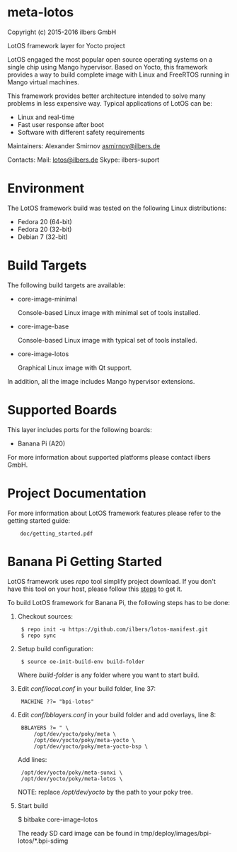 meta-lotos
==========

Copyright (c) 2015-2016 ilbers GmbH

LotOS framework layer for Yocto project

LotOS engaged the most popular open source operating systems on a single chip using
Mango hypervisor. Based on Yocto, this framework provides a way to build complete
image with Linux and FreeRTOS running in Mango virtual machines.

This framework provides better architecture intended to solve many problems in less
expensive way. Typical applications of LotOS can be:
 * Linux and real-time
 * Fast user response after boot
 * Software with different safety requirements

Maintainers:
    Alexander Smirnov <asmirnov@ilbers.de>

Contacts:
    Mail: lotos@ilbers.de
    Skype: ilbers-suport

Environment
===========

The LotOS framework build was tested on the following Linux distributions:
 * Fedora 20 (64-bit)
 * Fedora 20 (32-bit)
 * Debian 7  (32-bit)

Build Targets
=============

The following build targets are available:

 * core-image-minimal

   Console-based Linux image with minimal set of tools installed.

 * core-image-base

   Console-based Linux image with typical set of tools installed.

 * core-image-lotos

   Graphical Linux image with Qt support.

In addition, all the image includes Mango hypervisor extensions.

Supported Boards
================

This layer includes ports for the following boards:

 * Banana Pi (A20)

For more information about supported platforms please contact ilbers GmbH.

Project Documentation
=====================

For more information about LotOS framework features please refer to the getting
started guide:

        doc/getting_started.pdf

Banana Pi Getting Started
=========================

LotOS framework uses *repo* tool simplify project download. If you don't have
this tool on your host, please follow this [steps](https://source.android.com/source/downloading.html)
to get it.

To build LotOS framework for Banana Pi, the following steps has to be done:

1. Checkout sources:

        $ repo init -u https://github.com/ilbers/lotos-manifest.git
        $ repo sync

2. Setup build configuration:

        $ source oe-init-build-env build-folder

    Where *build-folder* is any folder where you want to start build.

3. Edit *conf/local.conf* in your build folder, line 37:

        MACHINE ??= "bpi-lotos"

4. Edit *conf/bblayers.conf* in your build folder and add overlays, line 8:

        BBLAYERS ?= " \
            /opt/dev/yocto/poky/meta \
            /opt/dev/yocto/poky/meta-yocto \
            /opt/dev/yocto/poky/meta-yocto-bsp \

    Add lines:

        /opt/dev/yocto/poky/meta-sunxi \
        /opt/dev/yocto/poky/meta-lotos \

    NOTE: replace */opt/dev/yocto* by the path to your poky tree.

5. Start build

      $ bitbake core-image-lotos

    The ready SD card image can be found in tmp/deploy/images/bpi-lotos/*.bpi-sdimg
